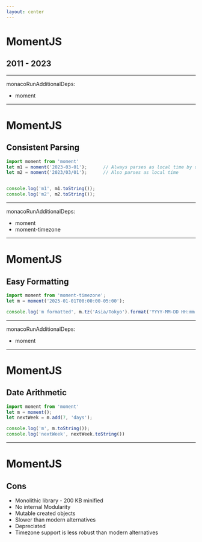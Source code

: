 ```yaml
---
layout: center
---
```


# MomentJS
## 2011 - 2023

---
monacoRunAdditionalDeps:
  - moment
---

# MomentJS
## Consistent Parsing

```ts {monaco-run}
import moment from 'moment'
let m1 = moment('2023-03-01');      // Always parses as local time by default
let m2 = moment('2023/03/01');      // Also parses as local time


console.log('m1', m1.toString());
console.log('m2', m2.toString());

```

---
monacoRunAdditionalDeps:
  - moment
  - moment-timezone
---
# MomentJS
## Easy Formatting

```ts {monaco-run}
import moment from 'moment-timezone';
let m = moment('2025-01-01T00:00:00-05:00');

console.log('m formatted', m.tz('Asia/Tokyo').format('YYYY-MM-DD HH:mm:ss')); // "2025-01-01 14:00:00"
```

---
monacoRunAdditionalDeps:
  - moment
---
# MomentJS
## Date Arithmetic

```ts {monaco-run}
import moment from 'moment'
let m = moment();
let nextWeek = m.add(7, 'days');

console.log('m', m.toString());
console.log('nextWeek', nextWeek.toString())
```

---

# MomentJS
## Cons

<v-clicks>

- Monolithic library - 200 KB minified
- No internal Modularity
- Mutable created objects
- Slower than modern alternatives
- Depreciated
- Timezone support is less robust than modern alternatives
</v-clicks>